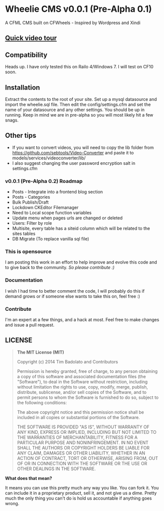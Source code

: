 # Wheelie CMS v0.0.1 (Pre-Alpha 0.1)

A CFML CMS built on CFWheels - Inspired by Wordpress and Xindi

## [Quick video tour](http://youtu.be/7AAMkGP-y3E)

## Compatibility

Heads up. I have only tested this on Railo 4/Windows 7. I will test on CF10 soon.

## Installation

Extract the contents to the root of your site. Set up a mysql datasource and import the wheelie.sql file. Then edit the config/settings.cfm and set the name of your datasource and any other settings. You should be up in running. Keep in mind we are in pre-alpha so you will most likely hit a few snags. 

## Other tips

* If you want to convert videos, you will need to copy the lib folder from https://github.com/sebtools/Video-Converter and paste it to models/services/videoconverter/lib/
* I also suggest changing the user password encryption salt in settings.cfm

### v0.0.1 (Pre-Alpha 0.2) Roadmap

* Posts - Integrate into a frontend blog section
* Posts - Categories
* Bulk Publish/Draft
* Lockdown CKEditor Filemanager
* Need to Local scope function variables
* Update menu when pages urls are changed or deleted
* Users: Filter by role
* Multisite, every table has a siteid column which will be related to the sites tables
* DB Migrate (To replace vanilla sql file)

### This is opensource

I am posting this work in an effort to help improve and evolve this code and to give back to the community. *So please contribute :)*

### Documentation

I wish I had time to better comment the code, I will probably do this if demand grows or if someone else wants to take this on, feel free :)

### Contribute

I'm an expert at a few things, and a hack at most. Feel free to make changes and issue a pull request.

## LICENSE

>**The MIT License (MIT)**
>
>Copyright (c) 2014 Tim Badolato and Contributors
>
>Permission is hereby granted, free of charge, to any person obtaining a copy of this software and associated documentation files (the "Software"), to deal in the Software without restriction, including without limitation the rights to use, copy, modify, merge, publish, distribute, sublicense, and/or sell copies of the Software, and to permit persons to whom the Software is furnished to do so, subject to the following conditions:
>
>The above copyright notice and this permission notice shall be included in all copies or substantial portions of the Software.
>
>THE SOFTWARE IS PROVIDED "AS IS", WITHOUT WARRANTY OF ANY KIND, EXPRESS OR IMPLIED, INCLUDING BUT NOT LIMITED TO THE WARRANTIES OF MERCHANTABILITY, FITNESS FOR A PARTICULAR PURPOSE AND NONINFRINGEMENT. IN NO EVENT SHALL THE AUTHORS OR COPYRIGHT HOLDERS BE LIABLE FOR ANY CLAIM, DAMAGES OR OTHER LIABILITY, WHETHER IN AN ACTION OF CONTRACT, TORT OR OTHERWISE, ARISING FROM, OUT OF OR IN CONNECTION WITH THE SOFTWARE OR THE USE OR OTHER DEALINGS IN THE SOFTWARE.

**What does that mean?**

It means you can use this pretty much any way you like. You can fork it. You can include it in a proprietary product, sell it, and not give us a dime. Pretty much the only thing you can't do is hold us accountable if anything goes wrong.